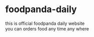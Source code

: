 # foodpanda-daily
this is official foodpanda daily website
<br>
you can orders food any time any where



